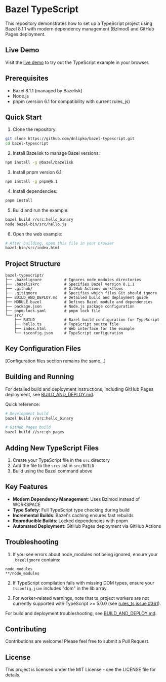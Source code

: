 # Bazel TypeScript

This repository demonstrates how to set up a TypeScript project using Bazel 8.1.1 with modern dependency management (Bzlmod) and GitHub Pages deployment.

## Live Demo

Visit the [live demo](https://dnlipko.github.io/bazel-typescript/) to try out the TypeScript example in your browser.

## Prerequisites

- Bazel 8.1.1 (managed by Bazelisk)
- Node.js
- pnpm (version 6.1 for compatibility with current rules_js)

## Quick Start

1. Clone the repository:
```bash
git clone https://github.com/dnlipko/bazel-typescript.git
cd bazel-typescript
```

2. Install Bazelisk to manage Bazel versions:
```bash
npm install -g @bazel/bazelisk
```

3. Install pnpm version 6.1:
```bash
npm install -g pnpm@6.1
```

4. Install dependencies:
```bash
pnpm install
```

5. Build and run the example:
```bash
bazel build //src:hello_binary
node bazel-bin/src/hello.js
```

6. Open the web example:
```bash
# After building, open this file in your browser
bazel-bin/src/index.html
```

## Project Structure

```
bazel-typescript/
├── .bazelignore          # Ignores node_modules directories
├── .bazeliskrc           # Specifies Bazel version 8.1.1
├── .github/              # GitHub Actions workflows
├── .gitignore            # Specifies which files Git should ignore
├── BUILD_AND_DEPLOY.md   # Detailed build and deployment guide
├── MODULE.bazel          # Defines Bazel module and dependencies
├── package.json          # Node.js package configuration
├── pnpm-lock.yaml        # pnpm lock file
└── src/
    ├── BUILD             # Bazel build configuration for TypeScript
    ├── hello.ts          # TypeScript source file
    ├── index.html        # Web interface for the example
    └── tsconfig.json     # TypeScript configuration
```

## Key Configuration Files

[Configuration files section remains the same...]

## Building and Running

For detailed build and deployment instructions, including GitHub Pages deployment, see [BUILD_AND_DEPLOY.md](BUILD_AND_DEPLOY.md).

Quick reference:
```bash
# Development build
bazel build //src:hello_binary

# GitHub Pages build
bazel build //src:gh_pages
```

## Adding New TypeScript Files

1. Create your TypeScript file in the `src` directory
2. Add the file to the `srcs` list in `src/BUILD`
3. Build using the Bazel command above

## Key Features

- **Modern Dependency Management**: Uses Bzlmod instead of WORKSPACE
- **Type Safety**: Full TypeScript type checking during build
- **Incremental Builds**: Bazel's caching ensures fast rebuilds
- **Reproducible Builds**: Locked dependencies with pnpm
- **Automated Deployment**: GitHub Pages deployment via GitHub Actions

## Troubleshooting

1. If you see errors about node_modules not being ignored, ensure your `.bazelignore` contains:
```
node_modules
**/node_modules
```

2. If TypeScript compilation fails with missing DOM types, ensure your `tsconfig.json` includes "dom" in the lib array.

3. For worker-related warnings, note that ts_project workers are not currently supported with TypeScript >= 5.0.0 (see [rules_ts issue #361](https://github.com/aspect-build/rules_ts/issues/361)).

For build and deployment troubleshooting, see [BUILD_AND_DEPLOY.md](BUILD_AND_DEPLOY.md#troubleshooting).

## Contributing

Contributions are welcome! Please feel free to submit a Pull Request.

## License

This project is licensed under the MIT License - see the LICENSE file for details.